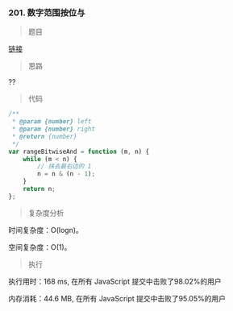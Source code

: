 ### 201. 数字范围按位与

> 题目

[链接](https://leetcode-cn.com/problems/bitwise-and-of-numbers-range/)

> 思路

??

> 代码

```js
/**
 * @param {number} left
 * @param {number} right
 * @return {number}
 */
var rangeBitwiseAnd = function (m, n) {
    while (m < n) {
        // 抹去最右边的 1
        n = n & (n - 1);
    }
    return n;
};
```

> 复杂度分析

时间复杂度：O(logn)。

空间复杂度：O(1)。

> 执行

执行用时：168 ms, 在所有 JavaScript 提交中击败了98.02%的用户

内存消耗：44.6 MB, 在所有 JavaScript 提交中击败了95.05%的用户
